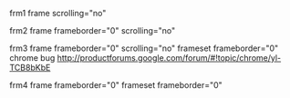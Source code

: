 frm1
frame scrolling="no"

frm2
frame frameborder="0" scrolling="no"

frm3
frame frameborder="0" scrolling="no"
frameset frameborder="0"
chrome bug http://productforums.google.com/forum/#!topic/chrome/yl-TCB8bKbE

frm4
frame frameborder="0"
frameset frameborder="0"
